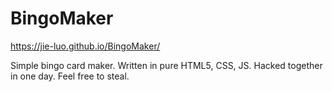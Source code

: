 # BingoMaker

https://jie-luo.github.io/BingoMaker/

Simple bingo card maker. Written in pure HTML5, CSS, JS. Hacked together in one day. Feel free to steal.
